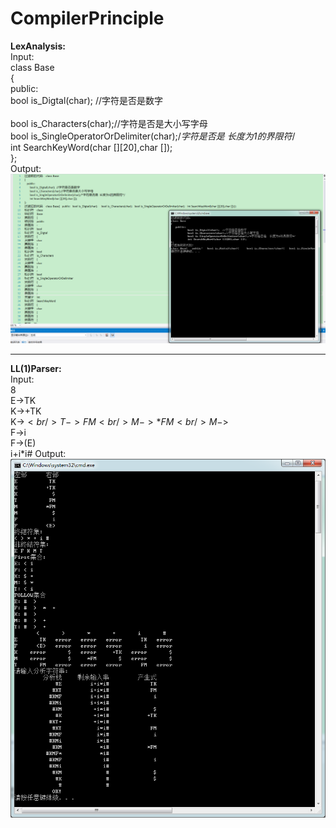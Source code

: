 # CompilerPrinciple
**LexAnalysis:**<br/>
Input:<br/>
class Base<br/>
{<br/>
public:<br/>
bool is_Digtal(char);  //字符是否是数字<br/>	
bool is_Characters(char);//字符是否是大小写字母<br/>
bool is_SingleOperatorOrDelimiter(char);/*字符是否是  长度为1的界限符*/<br/>
int SearchKeyWord(char [][20],char []);<br/>
};<br/>
Output:![image](https://github.com/Chinese-Dd/CompilerPrinciple/blob/master/LexAnalysis_Output.png)

--------------------------------------------------------------------------
**LL(1)Parser:**<br/>
Input:<br/>
8<br/>
E->TK<br/>
K->+TK<br/>
K->$<br/>
T->FM<br/>
M->*FM<br/>
M->$<br/>
F->i<br/>
F->(E)<br/>
i+i\*i#
Output:![image](https://github.com/Chinese-Dd/CompilerPrinciple/blob/master/LL(1)_Output.png)
